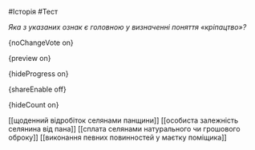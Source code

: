 #Історія #Тест

*Яка з указаних ознак є головною у визначенні поняття «кріпацтво»?*

{noChangeVote on}

{preview on}

{hideProgress on}

{shareEnable off}

{hideCount on}

[[щоденний відробіток селянами панщини]]
[[особиста залежність селянина від пана]]
[[сплата селянами натурального чи грошового оброку]]
[[виконання певних повинностей у маєтку поміщика]]
